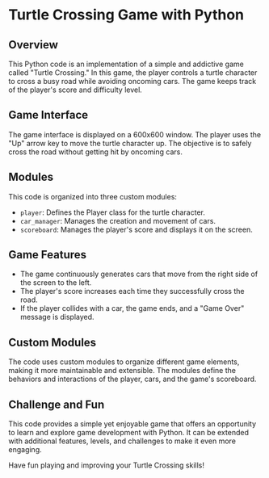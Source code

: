 # Turtle Crossing Game with Python

## Overview
This Python code is an implementation of a simple and addictive game called "Turtle Crossing." In this game, the player controls a turtle character to cross a busy road while avoiding oncoming cars. The game keeps track of the player's score and difficulty level.

## Game Interface
The game interface is displayed on a 600x600 window. The player uses the "Up" arrow key to move the turtle character up. The objective is to safely cross the road without getting hit by oncoming cars.

## Modules
This code is organized into three custom modules:
- `player`: Defines the Player class for the turtle character.
- `car_manager`: Manages the creation and movement of cars.
- `scoreboard`: Manages the player's score and displays it on the screen.

## Game Features
- The game continuously generates cars that move from the right side of the screen to the left.
- The player's score increases each time they successfully cross the road.
- If the player collides with a car, the game ends, and a "Game Over" message is displayed.

## Custom Modules
The code uses custom modules to organize different game elements, making it more maintainable and extensible. The modules define the behaviors and interactions of the player, cars, and the game's scoreboard.

## Challenge and Fun
This code provides a simple yet enjoyable game that offers an opportunity to learn and explore game development with Python. It can be extended with additional features, levels, and challenges to make it even more engaging.

Have fun playing and improving your Turtle Crossing skills!



